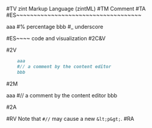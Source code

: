 #TV
zint Markup Language (zintML)
#TM
Comment
#TA
#ES~~~~~~~~~~~~~~~~~~~~~~~~~~~~~~~~~~~~


aaa
#% percentage
bbb
#_ underscore

#ES~~~~ code and visualization
#2C&V

#2V

```markdown
    aaa
    #// a comment by the content editor
    bbb
```

#2M

aaa
#// a comment by the content editor
bbb

#2A

#RV
Note that `#//` may cause a new `&lt;p&gt;`.
#RA

